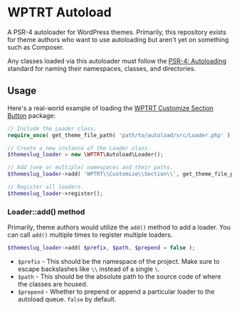 # WPTRT Autoload

A PSR-4 autoloader for WordPress themes.  Primarily, this repository exists for theme authors who want to use autoloading but aren't yet on something such as Composer.

Any classes loaded via this autoloader must follow the [PSR-4: Autoloading](https://www.php-fig.org/psr/psr-4/) standard for naming their namespaces, classes, and directories.

## Usage

Here's a real-world example of loading the [WPTRT Customize Section Button](https://github.com/WPTRT/customize-section-button) package:

```php
// Include the Loader class.
require_once( get_theme_file_path( 'path/to/autoload/src/Loader.php' ) );

// Create a new instance of the Loader class.
$themeslug_loader = new \WPTRT\Autoload\Loader();

// Add (one or multiple) namespaces and their paths.
$themeslug_loader->add( 'WPTRT\\Customize\\Section\\', get_theme_file_path( 'path/to/customize-section-button/src' ) );

// Register all loaders.
$themeslug_loader->register();
```

### Loader::add() method

Primarily, theme authors would utilize the `add()` method to add a loader.  You can call `add()` multiple times to register multiple loaders.

```php
$themeslug_loader->add( $prefix, $path, $prepend = false );
```

* `$prefix` - This should be the namespace of the project.  Make sure to escape backslashes like `\\` instead of a single `\`.
* `$path` - This should be the absolute path to the source code of where the classes are housed.
* `$prepend` - Whether to prepend or append a particular loader to the autoload queue.  `false` by default.

